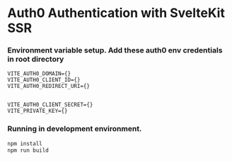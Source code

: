 # Auth0 Authentication with SvelteKit SSR

### Environment variable setup. Add these auth0 env credentials in root directory

```env
VITE_AUTH0_DOMAIN={}
VITE_AUTH0_CLIENT_ID={}
VITE_AUTH0_REDIRECT_URI={}


VITE_AUTH0_CLIENT_SECRET={}
VITE_PRIVATE_KEY={}
```


### Running in development environment.

```bash
npm install
npm run build
```
